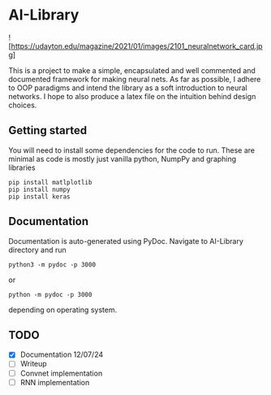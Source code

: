 # AI-Library

![https://udayton.edu/magazine/2021/01/images/2101_neuralnetwork_card.jpg]

This is a project to make a simple, encapsulated and well commented and documented framework for making neural nets. As far as possible, I adhere to OOP paradigms and intend the library as a soft introduction to neural networks. I hope to also produce a latex file on the intuition behind design choices.

## Getting started

You will need to install some dependencies for the code to run. These are minimal as code is mostly just vanilla python, NumpPy and graphing libraries
```
pip install matlplotlib
pip install numpy
pip install keras
```

## Documentation

Documentation is auto-generated using PyDoc. Navigate to AI-Library directory and run
```
python3 -m pydoc -p 3000
```
or
```
python -m pydoc -p 3000
```
depending on operating system.

## TODO

- [x] Documentation 12/07/24
- [ ] Writeup
- [ ] Convnet implementation
- [ ] RNN implementation
